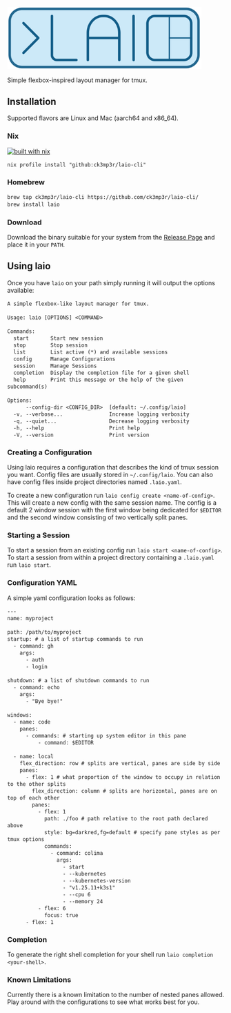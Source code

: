 [<img src="./media/laio.svg" width="450" />](https://laio.sh)

Simple flexbox-inspired layout manager for tmux.

## Installation

Supported flavors are Linux and Mac (aarch64 and x86_64).

### Nix

[![built with nix](https://builtwithnix.org/badge.svg)](https://builtwithnix.org)
```
nix profile install "github:ck3mp3r/laio-cli"
```

### Homebrew

```bash
brew tap ck3mp3r/laio-cli https://github.com/ck3mp3r/laio-cli/
brew install laio
```

### Download

Download the binary suitable for your system from the [Release Page](https://github.com/ck3mp3r/laio-cli/releases)
and place it in your `PATH`.

## Using laio

Once you have `laio` on your path simply running it will output the options available:
```
A simple flexbox-like layout manager for tmux.

Usage: laio [OPTIONS] <COMMAND>

Commands:
  start       Start new session
  stop        Stop session
  list        List active (*) and available sessions
  config      Manage Configurations
  session     Manage Sessions
  completion  Display the completion file for a given shell
  help        Print this message or the help of the given subcommand(s)

Options:
      --config-dir <CONFIG_DIR>  [default: ~/.config/laio]
  -v, --verbose...               Increase logging verbosity
  -q, --quiet...                 Decrease logging verbosity
  -h, --help                     Print help
  -V, --version                  Print version

```

### Creating a Configuration

Using laio requires a configuration that describes the kind of tmux session you want. Config files are usually stored in `~/.config/laio`.
You can also have config files inside project directories named `.laio.yaml`.

To create a new configuration run ```laio config create <name-of-config>```. This will create a new config with the same session name.
The config is a default 2 window session with the first window being dedicated for `$EDITOR` and the second window consisting of two vertically split panes.

### Starting a Session

To start a session from an existing config run ```laio start <name-of-config>```.
To start a session from within a project directory containing a `.laio.yaml` run ```laio start```.

### Configuration YAML

A simple yaml configuration looks as follows:
```
---
name: myproject

path: /path/to/myproject
startup: # a list of startup commands to run
  - command: gh
    args:
      - auth
      - login

shutdown: # a list of shutdown commands to run
  - command: echo
    args:
      - "Bye bye!"

windows:
  - name: code
    panes:
      - commands: # starting up system editor in this pane
          - command: $EDITOR

  - name: local
    flex_direction: row # splits are vertical, panes are side by side
    panes:
      - flex: 1 # what proportion of the window to occupy in relation to the other splits
        flex_direction: column # splits are horizontal, panes are on top of each other
        panes:
          - flex: 1
            path: ./foo # path relative to the root path declared above
            style: bg=darkred,fg=default # specify pane styles as per tmux options
            commands:
              - command: colima
                args:
                  - start
                  - --kubernetes
                  - --kubernetes-version
                  - "v1.25.11+k3s1"
                  - --cpu 6
                  - --memory 24
          - flex: 6
            focus: true
      - flex: 1
```

### Completion

To generate the right shell completion for your shell run `laio completion <your-shell>`.

### Known Limitations

Currently there is a known limitation to the number of nested panes allowed.
Play around with the configurations to see what works best for you.
